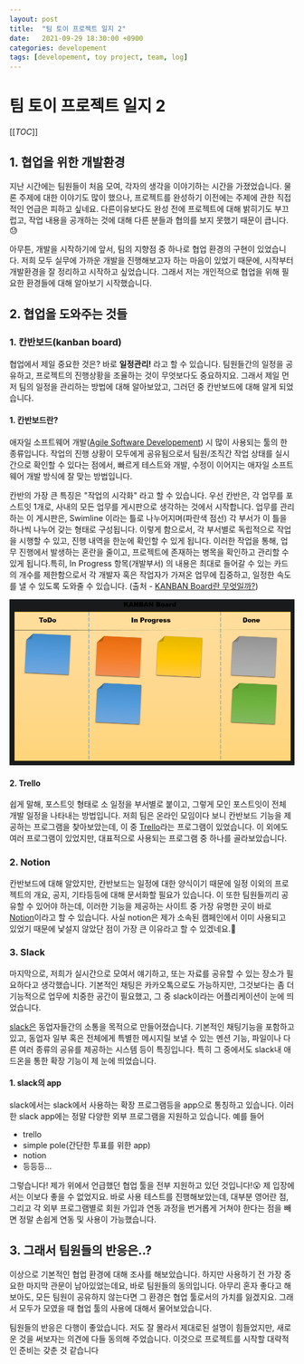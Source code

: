 ```yaml
---
layout: post
title:  "팀 토이 프로젝트 일지 2"
date:   2021-09-29 18:30:00 +0900
categories: developement
tags: [developement, toy project, team, log]
---
```

# 팀 토이 프로젝트 일지 2

[[_TOC_]]

## 1. 협업을 위한 개발환경

 지난 시간에는 팀원들이 처음 모여, 각자의 생각을 이야기하는 시간을 가졌었습니다. 물론 주제에 대한 이야기도 많이 했으나, 프로젝트를 완성하기 이전에는 주제에 관한 직접적인 언급은 피하고 싶네요. 다른이유보다도 완성 전에 프로젝트에 대해 밝히기도 부끄럽고, 작업 내용을 공개하는 것에 대해 다른 분들과 협의를 보지 못했기 때문이 큽니다.😓

아무튼, 개발을 시작하기에 앞서, 팀의 지향점 중 하나로 협업 환경의 구현이 있었습니다. 저희 모두 실무에 가까운 개발을 진행해보고자 하는 마음이 있었기 때문에, 시작부터 개발환경을 잘 정리하고 시작하고 싶었습니다. 그래서 저는 개인적으로 협업을 위해 필요한 환경들에 대해 알아보기 시작했습니다.

## 2. 협업을 도와주는 것들

### 1. 칸반보드(kanban board)

협업에서 제일 중요한 것은? 바로 **일정관리!** 라고 할 수 있습니다. 팀원들간의 일정을 공유하고, 프로젝트의 진행상황을 조율하는 것이 무엇보다도 중요하지요. 그래서 제일 먼저 팀의 일정을 관리하는 방법에 대해 알아보았고, 그러던 중 칸반보드에 대해 알게 되었습니다.

#### 1. 칸반보드란? 

애자일 소프트웨어 개발([Agile Software Developement](https://ko.wikipedia.org/wiki/%EC%95%A0%EC%9E%90%EC%9D%BC_%EC%86%8C%ED%94%84%ED%8A%B8%EC%9B%A8%EC%96%B4_%EA%B0%9C%EB%B0%9C)) 시 많이 사용되는 툴의 한 종류입니다. 작업의 진행 상황이 모두에게 공유됨으로서 팀원/조직간 작업 상태를 실시간으로 확인할 수 있다는 점에서, 빠르게 테스트와 개발, 수정이 이어지는 애자일 소프트웨어 개발 방식에 잘 맞는 방법입니다.

칸반의 가장 큰 특징은 "작업의 시각화" 라고 할 수 있습니다. 우선 칸반은, 각 업무를 포스트잇 1개로, 사내의 모든 업무를 게시판으로 생각하는 것에서 시작합니다. 업무를 관리하는 이 게시판은, Swimline 이라는 틀로 나누어지며(파란색 점선) 각 부서가 이 틀을 하나씩 나누어 갖는 형태로 구성됩니다. 이렇게 함으로서, 각 부서별로 독립적으로 작업을 시행할 수 있고, 진행 내역을 한눈에 확인할 수 있게 됩니다. 이러한 작업을 통해, 업무 진행에서 발생하는 혼란을 줄이고, 프로젝트에 존재하는 병목을 확인하고 관리할 수 있게 됩니다.특히, In Progress 항목(개발부서) 의 내용은 최대로 들어갈 수 있는 카드의 개수를 제한함으로서 각 개발자 혹은 작업자가 가져온 업무에 집중하고, 일정한 속도를 낼 수 있도록 도와줄 수 있습니다. (출처 - [KANBAN Board란 무엇일까?](https://pleasuredev.tistory.com/6))

![image-20210929173452956](2021-09-29-team_toy_project_log_2.assets/image-20210929173452956.png)

#### 2. Trello

쉽게 말해, 포스트잇 형태로 소 일정을 부서별로 붙이고, 그렇게 모인 포스트잇이 전체 개발 일정을 나타내는 방법입니다. 저희 팀은 온라인 모임이다 보니 칸반보드 기능을 제공하는 프로그램을 찾아보았는데, 이 중 [Trello](https://trello.com/seonggeunleesworkspace/home)라는 프로그램이 있었습니다. 이 외에도 여러 프로그램이 있었지만, 대표적으로 사용되는 프로그램 중 하나를 골라보았습니다.

### 2. Notion

칸반보드에 대해 알았지만, 칸반보드는 일정에 대한 양식이기 때문에 일정 이외의 프로젝트의 개요, 공지, 기타등등에 대해 문서화할 필요가 있습니다. 이 또한 팀원들끼리 공유할 수 있어야 하는데, 이러한 기능을 제공하는 사이트 중 가장 유명한 곳이 바로 [Notion](https://www.notion.so/ko-kr/product?utm_source=google&utm_campaign=10805039169&utm_medium=104440699897&utm_content=456357960409&utm_term=notion&targetid=aud-1188813422817%3Akwd-312974742&gclid=CjwKCAjwndCKBhAkEiwAgSDKQagGccxPf6-tdK3CDDO-I5XEos8-9DOwlb6cGnDqehcYz0Y9Vy0M2RoCqiMQAvD_BwE)이라고 할 수 있습니다. 사실 notion은 제가 소속된 캠페인에서 이미 사용되고 있었기 때문에 낯설지 않았단 점이 가장 큰 이유라고 할 수 있겠네요.🤗

### 3. Slack

마지막으로, 저희가 실시간으로 모여서 얘기하고, 또는 자료를 공유할 수 있는 장소가 필요하다고 생각했습니다. 기본적인 채팅은 카카오톡으로도 가능하지만, 그것보다는 좀 더 기능적으로 업무에 치중한 공간이 필요했고, 그 중 slack이라는 어플리케이션이 눈에 띄었습니다.

[slack은](https://slack.com/intl/ko-kr/) 동업자들간의 소통을 목적으로 만들어졌습니다. 기본적인 채팅기능을 포함하고 있고, 동업자 일부 혹은 전체에게 특별한 메시지릴 보낼 수 있는 멘션 기능, 파일이나 다른 여러 종류의 공유를 제공하는 시스템 등이 특징입니다. 특히 그 중에서도 slack내 애드온을 통한 확장 기능이 제 눈에 띄었습니다.

#### 1. slack의 app

slack에서는 slack에서 사용하는 확장 프로그램등을 app으로 통칭하고 있습니다. 이러한 slack app에는 정말 다양한 외부 프로그램을 지원하고 있습니다. 예를 들어

- trello
- simple pole(간단한 투표를 위한 app)
- notion
- 등등등...

그렇습니다! 제가 위에서 언급했던 협업 툴을 전부 지원하고 있던 것입니다!:open_mouth: 제 입장에서는 이보다 좋을 수 없었지요. 바로 사용 테스트를 진행해보았는데, 대부분 영어란 점, 그리고 각 외부 프로그램별로 회원 가입과 연동 과정을 번거롭게 거쳐야 한다는 점을 빼면 정말 손쉽게 연동 및 사용이 가능했습니다. 

## 3. 그래서 팀원들의 반응은..?

이상으로 기본적인 협업 환경에 대해 조사를 해보았습니다. 하지만 사용하기 전 가장 중요한 마지막 관문이 남아있었는데요, 바로 팀원들의 동의입니다. 아무리 혼자 좋다고 해보아도, 모든 팀원이 공유하지 않는다면 그 환경은 협업 툴로서의 가치를 잃겠지요. 그래서 모두가 모였을 때 협업 툴의 사용에 대해서 물어보았습니다.

팀원들의 반응은 다행이 좋았습니다. 저도 잘 몰라서 제대로된 설명이 힘들었지만, 새로운 것을 써보자는 의견에 다들 동의해 주었습니다. 이것으로 프로젝트를 시작할 대략적인 준비는 갖춘 것 같습니다

 

